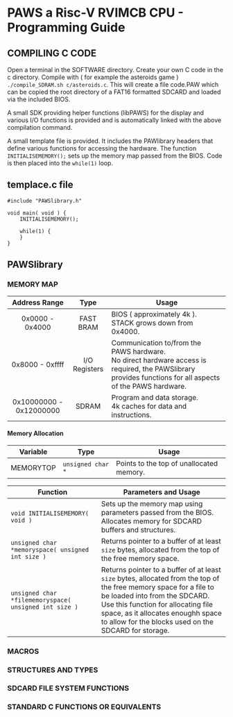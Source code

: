 # PAWS a Risc-V RVIMCB CPU - Programming Guide


## COMPILING C CODE

Open a terminal in the SOFTWARE directory. Create your own C code in the c directory. Compile with ( for example the asteroids game ) ```./compile_SDRAM.sh c/asteroids.c```. This will create a file code.PAW which can be copied the root directory of a FAT16 formatted SDCARD and loaded via the included BIOS.

A small SDK providing helper functions (libPAWS) for the display and various I/O functions is provided and is automatically linked with the above compilation command.

A small template file is provided. It includes the PAWlibrary headers that define various functions for accessing the hardware. The function ```INITIALISEMEMORY();``` sets up the memory map passed from the BIOS. Code is then placed into the ```while(1)``` loop.

## templace.c file

```
#include "PAWSlibrary.h"

void main( void ) {
    INITIALISEMEMORY();

    while(1) {
    }
}
```

## PAWSlibrary

### MEMORY MAP

Address Range | Type | Usage
:----: | :----: | ----
0x0000 - 0x4000 | FAST BRAM | BIOS ( approximately 4k ).<br>STACK grows down from 0x4000.
0x8000 - 0xffff | I/O Registers | Communication to/from the PAWS hardware.<br>No direct hardware access is required, the PAWSlibrary provides functions for all aspects of the PAWS hardware.
0x10000000 - 0x12000000 | SDRAM | Program and data storage.<br>4k caches for data and instructions.

#### Memory Allocation

Variable | Type | Usage
---- | ---- | ----
MEMORYTOP | ```unsigned char *``` | Points to the top of unallocated memory.

Function | Parameters and Usage
---- | ----
```void INITIALISEMEMORY( void )``` | Sets up the memory map using parameters passed from the BIOS.<br>Allocates memory for SDCARD buffers and structures.
```unsigned char *memoryspace( unsigned int size )``` | Returns pointer to a buffer of at least ```size``` bytes, allocated from the top of the free memory space.
```unsigned char *filememoryspace( unsigned int size )``` | Returns pointer to a buffer of at least ```size``` bytes, allocated from the top of the free memory space for a file to be loaded into from the SDCARD.<br>Use this function for allocating file space, as it allocates enoughh space to allow for the blocks used on the SDCARD for storage.

### MACROS

### STRUCTURES AND TYPES

### SDCARD FILE SYSTEM FUNCTIONS

### STANDARD C FUNCTIONS OR EQUIVALENTS

